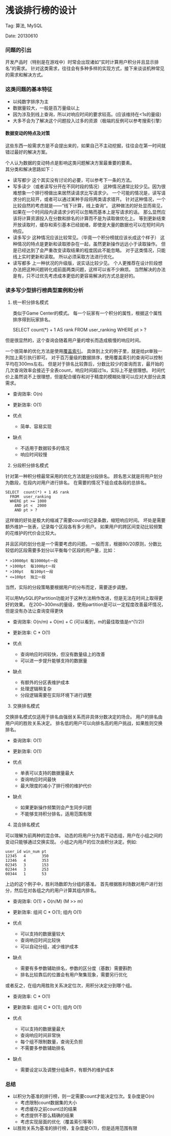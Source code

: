 浅谈排行榜的设计
================

Tag: 算法, MySQL

Date: 20130610

### 问题的引出

开发产品时（特别是在游戏中）时常会出现诸如“实时计算用户积分并且显示排名”的需求。
针对这类需求，往往会有多种多样的实现方式，接下来谈谈机种常见的需求和解决方式。

### 这类问题的基本特征

* 以纯数字排序为主
* 数据量较大，一般是百万量级以上
* 因为涉及到线上查询，所以对响应时间的要求较高。(应该维持在<1s的量级)
* 大多不会为了解决这个问题投入过多的资源（极端的反例可以参考搜索引擎）

#### 数据变动的特点及对策

这些东西一般需求方是不会提出来的，如果自己不主动挖掘，往往会在第一时间就错过最好的解决方案。

个人认为数据的变动特点是影响这类问题解决方案最重要的要素。<br>
其分类和解决思路如下：

* 读写都少
	这个其实没有讨论的必要，可以参考下一条的方法。
* 写多读少（或者读写分开在不同时段的情况）
	这种情况通常比较少见。因为很难想象一个排行榜做出来居然读请求比写请求少。
	一个可能的情况是，读写请求分的比较开，或者可以通过某种手段将两类请求错开。
	针对这种情况，一个比较自然的考虑就是——“线下计算，线上查询”。
	这种做法的好处显而易见，如果在一个时间段内读请求少的可以忽略而基本上是写请求的话。
	那么显然应该将计算资源投入在分数和排名的计算而不是为读取做优化上。
	等到更新结束开放读取时，缓存和索引基本已经就绪，即使是大量的数据也可以在短时间内响应。
* 读多写少
	这种情况应该比较常见。（毕竟一个积分榜就应该长成这个样子）
	这种情况的特点是更新和读取掺杂在一起，虽然更新操作远远小于读取操作。
	但是已经达到了会严重改变读取结果的程度因此不能忽略。
	对于这类情况，只能线上实时更新和读取。
	所以必须采取方法进行优化。
* 读写都多
	上一种状况的升级版，说实话比较少见。
	个人更推荐在设计阶段想办法把这种问题转化成前面两类问题，这样可以省不少麻烦。
	当然解决的办法是有，只不过优先考虑成本更低的更容易解决的方式总是好的。


### 读多写少型排行榜典型案例和分析

1. 统一积分排名模式

	类似于Game Center的模式。
	每一个玩家有一个积分的属性，根据这个属性排序得到玩家排名。

	SELECT	count(*) + 1 AS rank
	  FROM	user_ranking
	  WHERE	pt > ?

但是很显然的，这个查询会随着用户量的增长而造成极慢的响应时间。

一个很简单的优化方法是使用[覆盖索引](#http://dev.mysql.com/doc/innodb/1.1/en/glossary.html)。
具体到上文的例子里，就是给pt单独一列加上索引执行即可。
对于百万量级的数据排序，使用覆盖索引的查询可以控制平均在300ms左右。
但是对于排名比较靠后，分数比较少的查询而言，最开始的几次查询效率会接近于全表count，响应时间超过1s，实际上不是很理想。
时间代价上虽然说不上很理想，但是配合缓存和对于精度的模糊处理可以应对大部分此类需求。

* 查询效率: O(n)
* 更新效率: O(1)

* 优点
	* 简单、容易实现
* 缺点
	* 不适用于数据较多的情况
	* 响应时间较慢

2. 分段积分排名模式

针对第一种积分榜最常采用的优化方法就是分段排名。
顾名思义就是将用户划分为数段，在段内对用户进行排名。
在需要的情况下组合成各段的总排名。

	SELECT	count(*) + 1 AS rank
	  FROM	user_ranking
	  WHERE pt >= 1000
		AND	pt <  2000
		AND pt > ?

这样做的好处是极大的缩减了需要count的记录条数，缩短响应时间。
坏处是需要额外维护一张表，记录每个区段各有多少用户。
如果用户的跨区间变动比较频繁的花维护的代价会比较大。

并且区间的划分也是一个需要考虑的问题。
一般而言，根据80/20原则，分数比较低的区段需要多划分以平衡每个区段的用户量，比如：

	* >10000pt 每10000pt一段
	* >1000pt  每1000pt一段
	* >100pt   每100pt一段
	* <=100pt  独立一段

当然，实际的分段策略要根据用户的分布而定，需要逐步调整。

可以用MySQL的Partition功能对于这种方法稍作改进，但是无法在时间上取得更好的效果。
在200~300ms的量级，使用partition是可以一定程度改善最坏情况，但是没有办法让查询变得更快

* 查询效率: O(n/m) + O(m) + C (可以看到，m的最佳取值是n^(1/2))
* 更新效率: C * O(1)

* 优点
	* 查询响应时间较快，但没有数量级上的改善
	* 可以进一步提升能够支持的数据量
* 缺点
	* 有额外的分区表维护成本
	* 处理逻辑稍复杂
	* 分段逻辑需要在实际环境下进行调整

3. 交换排名模式

交换排名模式仅适用于排名由强弱关系而非具体分数决定的场合。
用户的排名由用户间的胜败关系决定。
排名低的用户可以向排名高的用户挑战，如果胜则交换排名。

* 查询效率: O(1)
* 更新效率: O(1)

* 优点
	* 单表可以支持的数据量最大
	* 查询响应时间最快
	* 最大限度的减小了排行榜的维护代价
* 缺点
	* 如果更新操作频繁则会产生同步问题
	* 不能够支持积分排名，适用范围有限

4. 混合排名模式

可以理解为前两种的混合体。
动态的将用户分为若干动态组，用户在小组之间的变动只能够通过交换实现。
小组之内用户的位次由积分决定。例如:

	user_id win_num pt
	12345	4 		350
	12346	4 		353
	02345	3 		153
	02344	3 		253
	00344	1 		53

上边的这个例子中，胜利场数即为分组的基准。
首先根据胜利场数对用户进行划分，然后在对各组之内的用户计算其组内排名。

* 查询效率: O(1) + O(n/M) (M >> m)
* 更新效率: 组间 C * O(1); 组内 O(1)

* 优点
	* 可以支持的数据量较大
	* 查询响应时间比较快
	* 可以自动分组，减少维护成本
* 缺点
	* 需要有多参数辅助排名，参数的区分度（基数）需要斟酌
	* 排名比较靠后的位置会有用户聚集现象，需要另行优化

或者反之，在组内用胜败关系决定位次，用积分决定分到哪个组。

* 查询效率: C * O(1)
* 更新效率: 组间 C * O(1); 组内 O(1)

* 优点
	* 可以支持的数据量最大
	* 查询响应时间非常快
	* 每个组不限制数量，查询无负担
	* 不需要多参数辅助排名
* 缺点
	* 需要设定以及调整分组条件，有额外的维护成本


### 总结

* 以积分为基准的排行榜，则一定需要count才能决定位次。复杂度是O(n)
	* 考虑限制count数据集的大小
	* 考虑缓存之前count过的结果
	* 考虑提供不那么精确的结果
	* 考虑实现层面的优化（覆盖索引等等）
* 以胜败关系为基准的排行榜，复杂度是O(1)，但是适用范围有限
